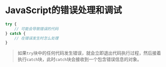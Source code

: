 # JavaScript的错误处理和调试
```js
try {
    // 可能会导致错误的代码
} catch {
    // 在错误发生时怎么处理
}
```
> 如果`try`块中的任何代码发生错误，就会立即退出代码执行过程，然后接着执行`catch`块，此时`catch`块会接收到一个包含错误信息的对象。